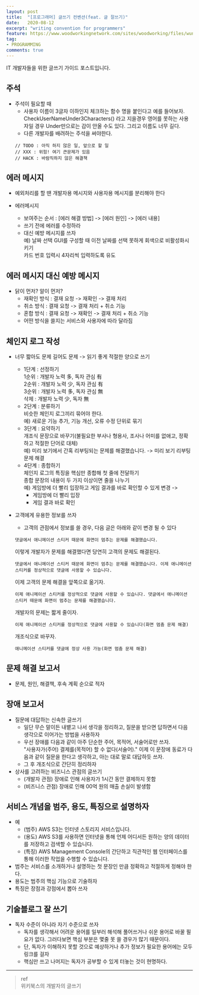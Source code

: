 ```yaml
---
layout: post
title:  "[프로그래머] 글쓰기 컨벤션(feat. 글 잘쓰기)"
date:   2020-08-12
excerpt: "writing convention for programmers"
feature: https://www.woodworkingnetwork.com/sites/woodworking/files/wunder-log-4.jpg
tag:
- PROGRAMMING
comments: true
---
```


IT 개발자들을 위한 글쓰기 가이드 포스트입니다.

## 주석
* 주석이 필요할 때
  * 사용자 이름이 3글자 이하인지 체크하는 함수 명을 붙인다고 예를 들어보자. CheckUserNameUnder3Characters() 라고 지을경우 영어를 못하는 사용자일 경우 Under만으로는 감이 안올 수도 있다. 그리고 이름도 너무 길다.
  * 다른 개발자를 배려하는 주석을 써야한다.
  ```
  // TODO : 아직 하지 않은 일, 앞으로 할 일
  // XXX : 위험! 여기 큰문제가 있음
  // HACK : 바람직하지 않은 해결책
  ```

## 에러 메시지
* 예외처리를 할 땐 개발자용 메시지와 사용자용 메시지를 분리해야 한다

* 에러메시지
  * 보여주는 순서 : [에러 해결 방법] -> [에러 원인] -> [에러 내용]
  * 쓰기 전에 에러를 수정하라
  * 대신 예방 메시지를 쓰자  
    예) 날짜 선택 GUI를 구성할 때 이전 날짜를 선택 못하게 회색으로 비활성화시키기  
	카드 번호 입력시 4자리씩 입력하도록 유도

## 에러 메시지 대신 예방 메시지
* 닭이 먼저? 알이 먼저?
  * 재확인 방식 : 결재 요청 -> 재확인 -> 결재 처리
  * 취소 방식 : 결재 요청 -> 결재 처리 + 취소 기능
  * 혼합 방식 : 결재 요청 -> 재확인 -> 결재 처리 + 취소 기능
  * 어떤 방식을 쓸지는 서비스와 사용자에 따라 달라짐


## 체인지 로그 작성
* 너무 짧아도 문제 길어도 문제 -> 읽기 좋게 적절한 양으로 쓰기
  * 1단계 : 선정하기  
    1순위 : 개발자 노력 多, 독자 관심 有  
	  2순위 : 개발자 노력 少, 독자 관심 有  
	  3순위 : 개발자 노력 多, 독자 관심 無  
	  삭제  : 개발자 노력 少, 독자 無
  * 2단계 : 분류하기  
    비슷한 체인지 로그끼리 묶어야 한다.  
	예) 새로운 기능 추가, 기능 개선, 오류 수정 단위로 묶기
  * 3단계 : 요약하기  
    개조식 문장으로 바꾸기(불필요한 부사나 형용사, 조사나 어미를 없애고, 정확하고 적절한 단어로 대체)  
	예) 미리 보기에서 간혹 리부팅되는 문제를 해결했습니다. -> 미리 보기 리부팅 문제 해결
  * 4단계 : 종합하기  
    체인지 로그의 특징을 핵심만 종합해 첫 줄에 전달하기  
	종합 문장의 내용이 두 가지 이상이면 줄을 나누기  
	예) 게임방에 더 빨리 입장하고 게임 결과를 바로 확인할 수 있게 변경 ->  
	* 게임방에 더 빨리 입장
	* 게임 결과 바로 확인

* 고객에게 유용한 정보를 쓰자
  * 고객의 관점에서 정보를 쓸 경우, 다음 글은 아래와 같이 변경 될 수 있다  
  ```
  댓글에서 애니메이션 스티커 때문에 화면이 멈추는 문제를 해결했습니다.
  ```
  이렇게 개발자가 문제를 해결했다면 당연히 고객의 문제도 해결된다.
  ```
  댓글에서 애니메이션 스티커 때문에 화면이 멈추는 문제를 해결했습니다. 이제 애니메이션 스티커를 정상적으로 댓글에 사용할 수 있습니다.
  ```
  이제 고객의 문제 해결을 앞쪽으로 옮기자.
  ```
  이제 애니메이션 스티커를 정상적으로 댓글에 사용할 수 있습니다. 댓글에서 애니메이션 스티커 때문에 화면이 멈추는 문제를 해결했습니다.
  ```
  개발자의 문제는 짧게 줄이자.
  ```
  이제 애니메이션 스티커를 정상적으로 댓글에 사용할 수 있습니다(화면 멈춤 문제 해결)
  ```
  개조식으로 바꾸자.
  ```
  애니메이션 스티커를 댓글에 정상 사용 가능(화면 멈춤 문제 해결)
  ```

## 문제 해결 보고서
* 문제, 원인, 해결책, 후속 계획 순으로 적자

## 장애 보고서
* 질문에 대답하는 신속한 글쓰기
  * 일단 무슨 말이든 내뱉고 나서 생각을 정리하고, 질문을 받으면 답하면서 다음 생각으로 이어가는 방법을 사용하자
  * 우선 장애를 다음과 같이 아주 단순한 주어, 목적어, 서술어로만 쓰자.  
  "사용자가(주어) 결제를(목적어) 할 수 없다(서술어)."
  이제 이 문장에 동료가 다음과 같이 질문을 한다고 생각하고, 아는 대로 말로 대답하듯 쓰자.
  * 그 후 개조식으로 간단히 정리하자
* 상사를 고려하는 비즈니스 관점의 글쓰기
  * (개발자 관점) 장애로 인해 사용자가 1시간 동안 결제하지 못함
  * (비즈니스 관점) 장애로 인해 00억 원의 매출 손실이 발생함

## 서비스 개념을 범주, 용도, 특징으로 설명하자
* 예
  * (범주) AWS S3는 인터넷 스토리지 서비스입니다.
  * (용도) AWS S3를 사용하면 인터넷을 통해 언제 어디서든 원하는 양의 데이터를 저장하고 검색할 수 있습니다.
  * (특징) AWS Management Console의 간단하고 직관적인 웹 인터페이스를 통해 이러한 작업을 수행할 수 있습니다.
* 범주는 서비스를 소개하거나 설명하는 첫 문장인 만큼 정확하고 적절하게 정해야 한다.
* 용도는 범주의 핵심 기능으로 기술하자
* 특징은 장점과 강점에서 뽑아 쓰자

## 기술블로그 잘 쓰기
* 독자 수준이 아니라 자기 수준으로 쓰자
  * 독자를 생각해서 어려운 용어를 일부러 해석해 풀어쓰거나 쉬운 용어로 바꿀 필요가 없다. 그러다보면 핵심 부분은 몇줄 못 쓸 경우가 많기 때문이다.
  * 단, 독자가 이해하지 못할 것으로 예상하거나 추가 정보가 필요한 용어에는 모두 링크를 걸자
  * 핵심만 쓰고 나머지는 독자가 공부할 수 있게 터놓는 것이 현명하다.


---------

> ref  
위키북스의 개발자의 글쓰기
